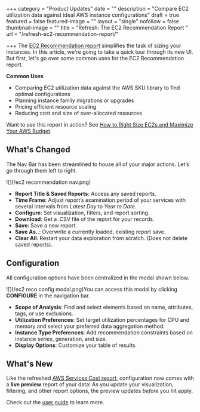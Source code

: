 +++
category = "Product Updates"
date = ""
description = "Compare EC2 utilization data against ideal AWS instance configurations"
draft = true
featured = false
featured-image = ""
layout = "single"
nofollow = false
thumbnail-image = ""
title = "Refresh: The EC2 Recommendation Report "
url = "/refresh-ec2-recommendation-report/"

+++
The [EC2 Recommendation report](https://docs.metricly.com/reports/reports-ec2-recommendations/ "EC2 Recommendation report") simplifies the task of sizing your instances. In this article, we're going to take a quick tour through its new UI. But first, let's go over some common uses for the EC2 Recommendation report.

**Common Uses**

* Comparing EC2 utilization data against the AWS SKU library to find optimal configurations
* Planning instance family migrations or upgrades
* Pricing efficient resource scaling
* Reducing cost and size of over-allocated resources

Want to see this report in action? See [How to Right Size EC2s and Maximize Your AWS Budget](https://www.metricly.com/right-size-aws-ec2/ "How to Right Size EC2s and Maximize Your AWS Budget").

## What's Changed

The Nav Bar has been streamlined to house all of your major actions. Let’s go through them left to right.

![](/ec2 recommendation nav.png)

* **Report Title & Saved Reports**: Access any saved reports.
* **Time Frame**: Adjust report’s examination period of your services with several intervals from _Latest Day_ to _Year to Date_.
* **Configure**: Set visualization, filters, and report sorting.
* **Download**: Get a .CSV file of the report for your records.
* **Save**: Save a new report.
* **Save As..**: Overwrite a currently loaded, existing report save.
* **Clear All**: Restart your data exploration from scratch. (Does not delete saved reports).

## Configuration

All configuration options have been centralized in the modal shown below.

![](/ec2 reco config modal.png)You can access this modal by clicking **CONFIGURE** in the navigation bar.

* **Scope of Analysis**: Find and select elements based on name, attributes, tags, or use exclusions.
* **Utilization Preferences**: Set target utilization percentages for CPU and memory and select your preferred data aggregation method.
* **Instance Type Preferences**: Add recommendation constraints based on instance series, generation, and size.
* **Display Options**: Customize your table of results.

## What's New

Like the refreshed [AWS Services Cost report](https://docs.metricly.com/reports/reports-aws-services-cost/ "AWS Services Cost report"), configuration now comes with a **live preview** report of your data! As you update your visualization, filtering, and other report options, the preview updates _before_ you hit apply.

Check out the [user guide](https://docs.metricly.com/reports/reports-ec2-recommendations/ "EC2 Recommendation report user guide") to learn more.